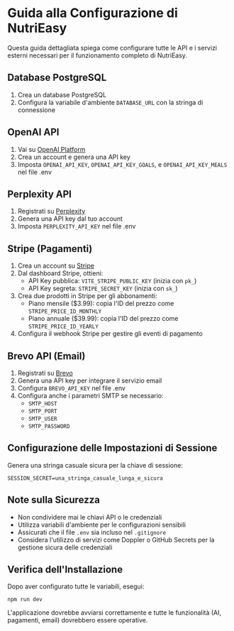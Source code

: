 # Guida alla Configurazione di NutriEasy

Questa guida dettagliata spiega come configurare tutte le API e i servizi esterni necessari per il funzionamento completo di NutriEasy.

## Database PostgreSQL

1. Crea un database PostgreSQL
2. Configura la variabile d'ambiente `DATABASE_URL` con la stringa di connessione

## OpenAI API

1. Vai su [OpenAI Platform](https://platform.openai.com/)
2. Crea un account e genera una API key
3. Imposta `OPENAI_API_KEY`, `OPENAI_API_KEY_GOALS`, e `OPENAI_API_KEY_MEALS` nel file .env

## Perplexity API

1. Registrati su [Perplexity](https://www.perplexity.ai/)
2. Genera una API key dal tuo account
3. Imposta `PERPLEXITY_API_KEY` nel file .env

## Stripe (Pagamenti)

1. Crea un account su [Stripe](https://stripe.com/)
2. Dal dashboard Stripe, ottieni:
   - API Key pubblica: `VITE_STRIPE_PUBLIC_KEY` (inizia con `pk_`)
   - API Key segreta: `STRIPE_SECRET_KEY` (inizia con `sk_`)
3. Crea due prodotti in Stripe per gli abbonamenti:
   - Piano mensile ($3.99): copia l'ID del prezzo come `STRIPE_PRICE_ID_MONTHLY`
   - Piano annuale ($39.99): copia l'ID del prezzo come `STRIPE_PRICE_ID_YEARLY`
4. Configura il webhook Stripe per gestire gli eventi di pagamento

## Brevo API (Email)

1. Registrati su [Brevo](https://www.brevo.com/)
2. Genera una API key per integrare il servizio email
3. Configura `BREVO_API_KEY` nel file .env
4. Configura anche i parametri SMTP se necessario:
   - `SMTP_HOST`
   - `SMTP_PORT`
   - `SMTP_USER`
   - `SMTP_PASSWORD`

## Configurazione delle Impostazioni di Sessione

Genera una stringa casuale sicura per la chiave di sessione:
```
SESSION_SECRET=una_stringa_casuale_lunga_e_sicura
```

## Note sulla Sicurezza

- Non condividere mai le chiavi API o le credenziali
- Utilizza variabili d'ambiente per le configurazioni sensibili
- Assicurati che il file `.env` sia incluso nel `.gitignore`
- Considera l'utilizzo di servizi come Doppler o GitHub Secrets per la gestione sicura delle credenziali

## Verifica dell'Installazione

Dopo aver configurato tutte le variabili, esegui:
```
npm run dev
```

L'applicazione dovrebbe avviarsi correttamente e tutte le funzionalità (AI, pagamenti, email) dovrebbero essere operative.